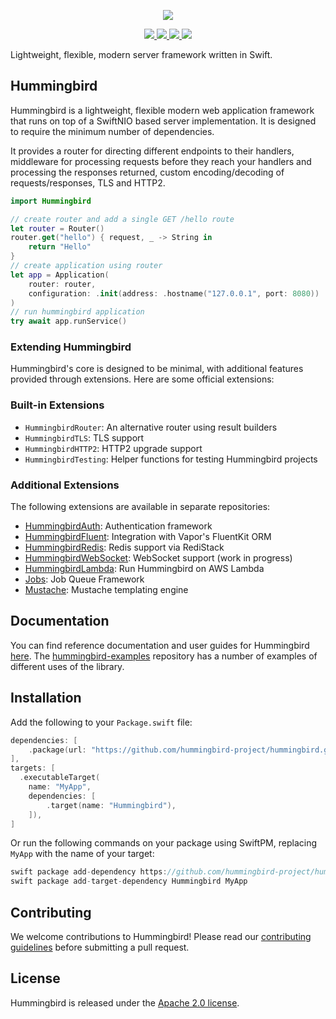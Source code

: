 <p align="center">
<picture>
  <source media="(prefers-color-scheme: dark)" srcset="https://github.com/hummingbird-project/hummingbird/assets/9382567/48de534f-8301-44bd-b117-dfb614909efd">
  <img src="https://github.com/hummingbird-project/hummingbird/assets/9382567/e371ead8-7ca1-43e3-8077-61d8b5eab879">
</picture>
</p>  
<p align="center">
<a href="https://swift.org">
  <img src="https://img.shields.io/badge/swift-6.0-f05138.svg"/>
</a>
<a href="https://swift.org">
  <img src="https://img.shields.io/badge/swift-5.9+-f05138.svg"/>
</a>
<a href="https://github.com/hummingbird-project/hummingbird/actions?query=workflow%3ACI">
  <img src="https://github.com/hummingbird-project/hummingbird/actions/workflows/ci.yml/badge.svg?branch=main"/>
</a>
<a href="https://discord.gg/4twfgYqdat">
  <img src="https://img.shields.io/badge/chat-discord-7289da.svg?logo=discord&logoColor=white"/>
</a>
</p>

Lightweight, flexible, modern server framework written in Swift.

## Hummingbird

Hummingbird is a lightweight, flexible modern web application framework that runs on top of a SwiftNIO based server implementation. It is designed to require the minimum number of dependencies.

It provides a router for directing different endpoints to their handlers, middleware for processing requests before they reach your handlers and processing the responses returned, custom encoding/decoding of requests/responses, TLS and HTTP2.

```swift
import Hummingbird

// create router and add a single GET /hello route
let router = Router()
router.get("hello") { request, _ -> String in
    return "Hello"
}
// create application using router
let app = Application(
    router: router,
    configuration: .init(address: .hostname("127.0.0.1", port: 8080))
)
// run hummingbird application
try await app.runService()
```

### Extending Hummingbird

Hummingbird's core is designed to be minimal, with additional features provided through extensions. Here are some official extensions:

### Built-in Extensions

- `HummingbirdRouter`: An alternative router using result builders
- `HummingbirdTLS`: TLS support
- `HummingbirdHTTP2`: HTTP2 upgrade support
- `HummingbirdTesting`: Helper functions for testing Hummingbird projects

### Additional Extensions

The following extensions are available in separate repositories:

- [HummingbirdAuth](https://github.com/hummingbird-project/hummingbird-auth): Authentication framework
- [HummingbirdFluent](https://github.com/hummingbird-project/hummingbird-fluent): Integration with Vapor's FluentKit ORM
- [HummingbirdRedis](https://github.com/hummingbird-project/hummingbird-redis): Redis support via RediStack
- [HummingbirdWebSocket](https://github.com/hummingbird-project/hummingbird-websocket): WebSocket support (work in progress)
- [HummingbirdLambda](https://github.com/hummingbird-project/hummingbird-lambda): Run Hummingbird on AWS Lambda
- [Jobs](https://github.com/hummingbird-project/swift-jobs): Job Queue Framework
- [Mustache](https://github.com/hummingbird-project/swift-mustache): Mustache templating engine

## Documentation

You can find reference documentation and user guides for Hummingbird [here](https://docs.hummingbird.codes/2.0/documentation/hummingbird/). The [hummingbird-examples](https://github.com/hummingbird-project/hummingbird-examples/tree/main) repository has a number of examples of different uses of the library.

## Installation

Add the following to your `Package.swift` file:

```swift
dependencies: [
    .package(url: "https://github.com/hummingbird-project/hummingbird.git", from: "2.0.0")
],
targets: [
  .executableTarget(
    name: "MyApp",
    dependencies: [
        .target(name: "Hummingbird"),
    ]),
]
```

Or run the following commands on your package using SwiftPM, replacing `MyApp` with the name of your target:

```swift
swift package add-dependency https://github.com/hummingbird-project/hummingbird.git --from 2.0.0
swift package add-target-dependency Hummingbird MyApp
```

## Contributing

We welcome contributions to Hummingbird! Please read our [contributing guidelines](CONTRIBUTING.md) before submitting a pull request.

## License

Hummingbird is released under the [Apache 2.0 license](LICENSE.txt).
